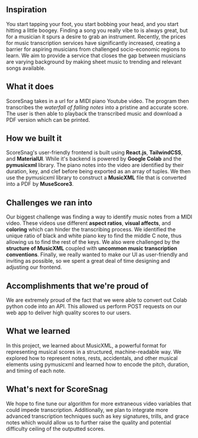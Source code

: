 ## Inspiration

You start tapping your foot, you start bobbing your head, and you start hitting a little boogey. Finding a song you really vibe to is always great, but for a musician it spurs a desire to grab an instrument. Recently, the prices for music transcription services have significantly increased, creating a barrier for aspiring musicians from challenged socio-economic regions to learn. We aim to provide a service that closes the gap between musicians are varying background by making sheet music to trending and relevant songs available.

## What it does

ScoreSnag takes in a url for a MIDI piano Youtube video. The program then transcribes the _waterfall of falling notes_ into a pristine and accurate score. The user is then able to playback the transcribed music and download a PDF version which can be printed.

## How we built it

ScoreSnag's user-friendly frontend is built using **React.js**, **TailwindCSS**, and **MaterialUI**. While it's backend is powered by **Google Colab** and the **pymusicxml** library. The piano notes into the video are identified by their duration, key, and clef before being exported as an array of tuples. We then use the pymusicxml library to construct a **MusicXML** file that is converted into a PDF by **MuseScore3**.

## Challenges we ran into

Our biggest challenge was finding a way to identify music notes from a MIDI video. These videos use different **aspect ratios**, **visual affects**, and **coloring** which can hinder the transcribing process. We identified the unique ratio of black and white piano key to find the middle C note, thus allowing us to find the rest of the keys. We also were challenged by the **structure of MusicXML** coupled with **uncommon music transcription conventions**. Finally, we really wanted to make our UI as user-friendly and inviting as possible, so we spent a great deal of time designing and adjusting our frontend.

## Accomplishments that we're proud of

We are extremely proud of the fact that we were able to convert out Colab python code into an API. This allowed us perform POST requests on our web app to deliver high quality scores to our users.

## What we learned

In this project, we learned about MusicXML, a powerful format for representing musical scores in a structured, machine-readable way. We explored how to represent notes, rests, accidentals, and other musical elements using pymusicxml and learned how to encode the pitch, duration, and timing of each note.

## What's next for ScoreSnag

We hope to fine tune our algorithm for more extraneous video variables that could impede transcription. Additionally, we plan to integrate more advanced transcription techniques such as key signatures, trills, and grace notes which would allow us to further raise the quality and potential difficulty ceiling of the outputted scores.
